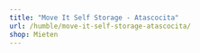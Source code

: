 ```yaml
---
title: "Move It Self Storage - Atascocita"
url: /humble/move-it-self-storage-atascocita/
shop: Mieten
---
```

